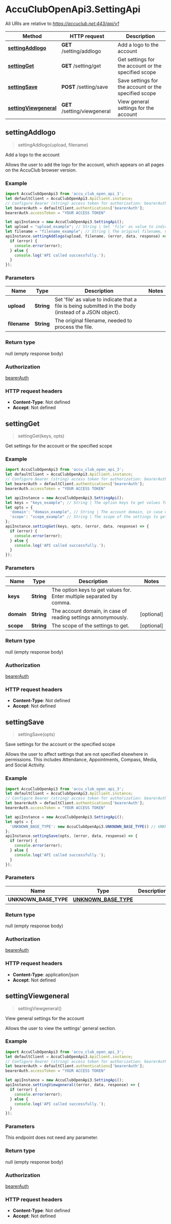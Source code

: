 # AccuClubOpenApi3.SettingApi

All URIs are relative to *https://accuclub.net:443/api/v1*

Method | HTTP request | Description
------------- | ------------- | -------------
[**settingAddlogo**](SettingApi.md#settingAddlogo) | **GET** /setting/addlogo | Add a logo to the account
[**settingGet**](SettingApi.md#settingGet) | **GET** /setting/get | Get settings for the account or the specified scope
[**settingSave**](SettingApi.md#settingSave) | **POST** /setting/save | Save settings for the account or the specified scope
[**settingViewgeneral**](SettingApi.md#settingViewgeneral) | **GET** /setting/viewgeneral | View general settings for the account



## settingAddlogo

> settingAddlogo(upload, filename)

Add a logo to the account

Allows the user to add the logo for the account, which appears on all pages on the AccuClub browser version.

### Example

```javascript
import AccuClubOpenApi3 from 'accu_club_open_api_3';
let defaultClient = AccuClubOpenApi3.ApiClient.instance;
// Configure Bearer (string) access token for authorization: bearerAuth
let bearerAuth = defaultClient.authentications['bearerAuth'];
bearerAuth.accessToken = "YOUR ACCESS TOKEN"

let apiInstance = new AccuClubOpenApi3.SettingApi();
let upload = "upload_example"; // String | Set 'file' as value to indicate that a file is being submitted in the body (instead of a JSON object).
let filename = "filename_example"; // String | The original filename, needed to process the file.
apiInstance.settingAddlogo(upload, filename, (error, data, response) => {
  if (error) {
    console.error(error);
  } else {
    console.log('API called successfully.');
  }
});
```

### Parameters


Name | Type | Description  | Notes
------------- | ------------- | ------------- | -------------
 **upload** | **String**| Set &#39;file&#39; as value to indicate that a file is being submitted in the body (instead of a JSON object). | 
 **filename** | **String**| The original filename, needed to process the file. | 

### Return type

null (empty response body)

### Authorization

[bearerAuth](../README.md#bearerAuth)

### HTTP request headers

- **Content-Type**: Not defined
- **Accept**: Not defined


## settingGet

> settingGet(keys, opts)

Get settings for the account or the specified scope

### Example

```javascript
import AccuClubOpenApi3 from 'accu_club_open_api_3';
let defaultClient = AccuClubOpenApi3.ApiClient.instance;
// Configure Bearer (string) access token for authorization: bearerAuth
let bearerAuth = defaultClient.authentications['bearerAuth'];
bearerAuth.accessToken = "YOUR ACCESS TOKEN"

let apiInstance = new AccuClubOpenApi3.SettingApi();
let keys = "keys_example"; // String | The option keys to get values for. Enter multiple separated by comma.
let opts = {
  'domain': "domain_example", // String | The account domain, in case of reading settings annonymously.
  'scope': "scope_example" // String | The scope of the settings to get.
};
apiInstance.settingGet(keys, opts, (error, data, response) => {
  if (error) {
    console.error(error);
  } else {
    console.log('API called successfully.');
  }
});
```

### Parameters


Name | Type | Description  | Notes
------------- | ------------- | ------------- | -------------
 **keys** | **String**| The option keys to get values for. Enter multiple separated by comma. | 
 **domain** | **String**| The account domain, in case of reading settings annonymously. | [optional] 
 **scope** | **String**| The scope of the settings to get. | [optional] 

### Return type

null (empty response body)

### Authorization

[bearerAuth](../README.md#bearerAuth)

### HTTP request headers

- **Content-Type**: Not defined
- **Accept**: Not defined


## settingSave

> settingSave(opts)

Save settings for the account or the specified scope

Allows the user to affect settings that are not specified elsewhere in permissions. This includes Attendance, Appointments, Compass, Media, and Social Activity.

### Example

```javascript
import AccuClubOpenApi3 from 'accu_club_open_api_3';
let defaultClient = AccuClubOpenApi3.ApiClient.instance;
// Configure Bearer (string) access token for authorization: bearerAuth
let bearerAuth = defaultClient.authentications['bearerAuth'];
bearerAuth.accessToken = "YOUR ACCESS TOKEN"

let apiInstance = new AccuClubOpenApi3.SettingApi();
let opts = {
  'UNKNOWN_BASE_TYPE': new AccuClubOpenApi3.UNKNOWN_BASE_TYPE() // UNKNOWN_BASE_TYPE | 
};
apiInstance.settingSave(opts, (error, data, response) => {
  if (error) {
    console.error(error);
  } else {
    console.log('API called successfully.');
  }
});
```

### Parameters


Name | Type | Description  | Notes
------------- | ------------- | ------------- | -------------
 **UNKNOWN_BASE_TYPE** | [**UNKNOWN_BASE_TYPE**](UNKNOWN_BASE_TYPE.md)|  | [optional] 

### Return type

null (empty response body)

### Authorization

[bearerAuth](../README.md#bearerAuth)

### HTTP request headers

- **Content-Type**: application/json
- **Accept**: Not defined


## settingViewgeneral

> settingViewgeneral()

View general settings for the account

Allows the user to view the settings&#39; general section.

### Example

```javascript
import AccuClubOpenApi3 from 'accu_club_open_api_3';
let defaultClient = AccuClubOpenApi3.ApiClient.instance;
// Configure Bearer (string) access token for authorization: bearerAuth
let bearerAuth = defaultClient.authentications['bearerAuth'];
bearerAuth.accessToken = "YOUR ACCESS TOKEN"

let apiInstance = new AccuClubOpenApi3.SettingApi();
apiInstance.settingViewgeneral((error, data, response) => {
  if (error) {
    console.error(error);
  } else {
    console.log('API called successfully.');
  }
});
```

### Parameters

This endpoint does not need any parameter.

### Return type

null (empty response body)

### Authorization

[bearerAuth](../README.md#bearerAuth)

### HTTP request headers

- **Content-Type**: Not defined
- **Accept**: Not defined

